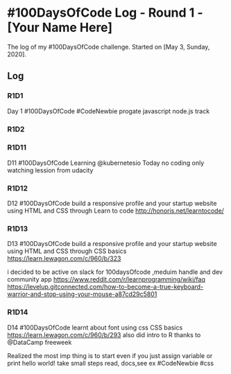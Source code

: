 # #100DaysOfCode Log - Round 1 - [Your Name Here]

The log of my #100DaysOfCode challenge. Started on [May 3, Sunday, 2020].

## Log

### R1D1 
Day 1 #100DaysOfCode #CodeNewbie progate javascript node.js track

### R1D2

### R1D11
D11 #100DaysOfCode Learning 
@kubernetesio
Today no coding only watching lession from udacity 


### R1D12
D12 #100DaysOfCode 
build a responsive profile and your startup website using HTML and CSS through 
Learn to code http://honoris.net/learntocode/

### R1D13
D13 #100DaysOfCode 
build a responsive profile and your startup website using HTML and CSS through 
CSS basics https://learn.lewagon.com/c/960/b/323

i decided to be active on slack for 100daysOfcode ,meduim handle and dev community app
https://www.reddit.com/r/learnprogramming/wiki/faq
https://levelup.gitconnected.com/how-to-become-a-true-keyboard-warrior-and-stop-using-your-mouse-a87cd29c5801

### R1D14
D14 #100DaysOfCode 
learnt about font using css
CSS basics https://learn.lewagon.com/c/960/b/293 
also did intro to R thanks to 
@DataCamp
 freeweek

Realized the most imp thing is to start even if you just assign variable or print hello world! take small steps read, docs,see ex
#CodeNewbie #css
